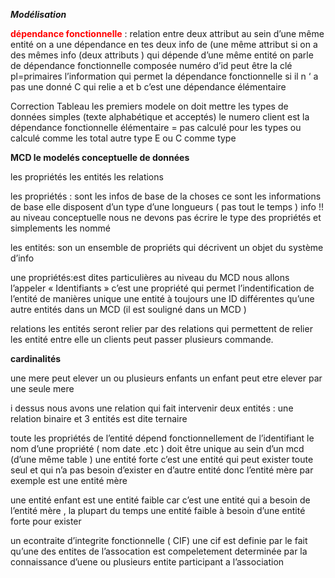  **_Modélisation_**



<font color="red">**dépendance fonctionnelle**</font> : relation entre deux attribut
   au sein d’une même entité on a une dépendance en tes deux info de (une même attribut
si on a des mêmes info (deux attributs ) qui dépende d’une même entité on parle de dépendance fonctionnelle composée
numéro d’id peut être la clé pl=primaires l’information qui permet la dépendance fonctionnelle si il n ‘ a pas une donné C qui relie a et b c’est une dépendance élémentaire 




Correction Tableau 
les premiers modele on doit mettre les types de données simples (texte alphabétique et acceptés) 
le numero client est la dépendance fonctionnelle
élémentaire = pas calculé pour les types
ou calculé comme les total autre type 
E ou C comme type 




**MCD le modelés conceptuelle de données** 

 les propriétés 
les entités 
les relations


les propriétés : sont les infos de base de la choses ce sont les informations de base elle disposent d’un type d’une longueurs ( pas tout le temps ) 
info !! au niveau conceptuelle nous ne devons pas écrire le type des propriétés et simplements les nommé


les entités: son un ensemble de propriéts qui décrivent un objet du système d’info 

une propriétés:est dites particulières au niveau du MCD nous allons l’appeler « Identifiants » c’est une propriété qui permet l’indentification de l’entité de manières unique une entité à toujours une ID différentes qu’une autre entités dans un MCD (il est souligné dans un MCD ) 

relations les entités seront relier par des relations qui permettent de relier les entité entre elle un clients peut passer plusieurs commande. 

**cardinalités** 

 une mere peut elever un ou plusieurs enfants 
un enfant peut etre elever par une seule mere   

i dessus nous avons une relation qui fait intervenir deux entités : une relation binaire
et 3 entités est dite ternaire

toute les propriétés de l’entité dépend fonctionnellement de l’identifiant 
le nom d’une propriété ( nom date .etc )  doit être unique au sein d’un mcd (d’une même table )
une entité forte c’est une entité qui peut exister toute seul et qui n’a pas besoin d’exister en d’autre entité donc l’entité mère par exemple est une entité mère

une entité enfant est une entité faible car c’est une entité qui a besoin de l’entité mère  , la plupart du temps une entité faible à besoin d’une entité forte pour exister 

un econtraite d’integrite fonctionnelle ( CIF) 
une cif est definie par le fait qu’une des entites de l’assocation est compeletement determinée par la connaissance d’uene ou plusieurs entite participant a l’association